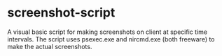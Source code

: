 # screenshot-script
A visual basic script for making screenshots on client at specific time intervals.
The script uses psexec.exe and nircmd.exe (both freeware) to make the actual screenshots.
